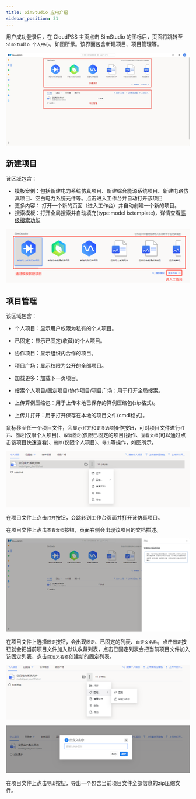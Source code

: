 ```yaml
---
title: SimStudio 应用介绍
sidebar_position: 31
---
```


用户成功登录后，在 CloudPSS 主页点击 SimStudio 的图标后，页面将跳转至 `SimStudio 个人中心`，如图所示。该界面包含新建项目、项目管理等。

![个人中心界面](./个人中心界面.png "个人中心界面")

## 新建项目

该区域包含：

+ 模板案例：包括新建电力系统仿真项目、新建综合能源系统项目、新建电路仿真项目、空白电力系统元件等。点击进入工作台并自动打开该项目
+ 更多内容： 打开一个新的页面（进入工作台）并自动创建一个新的项目。
+ 搜索模板：打开全局搜索并自动填充(type:model is:template)，详情查看[高级搜索功能](../../others/advanced-search/index.md "高级搜索功能")

![新建项目](./新建项目.png "新建项目")

## 项目管理

该区域包含：

+ 个人项目：显示用户权限为私有的个人项目。

+ 已固定：显示已固定(收藏)的个人项目。
  
+ 协作项目：显示组织内合作的项目。

+ 项目广场：显示权限为公开的全部项目。

+ 加载更多：加载下一页项目。

+ 搜索个人项目/固定项目/协作项目/项目广场：用于打开全局搜索。
  
+ 上传算例压缩包：用于上传本地已保存的算例压缩包(zip格式)。

+ 上传并打开：用于打开保存在本地的项目文件(cmdl格式)。  


鼠标移至任一个项目文件，会显示`打开`和`更多选项`操作按钮，可对项目文件进行`打开`、`固定`(仅限个人项目)、`取消固定`(仅限已固定的项目)操作、`查看文档`(可以通过点击该项目快速查看)、`删除`(仅限个人项目)、`导出`等操作，如图所示。

![项目管理](./项目管理.png "项目管理")

在项目文件上点击`打开`按钮，会跳转到工作台页面并打开该仿真项目。

在项目文件上点击`查看文档`按钮，页面右侧会出现该项目的文档描述。

![查看文档](./查看文档.png "查看文档")

在项目文件上选择`固定`按钮，会出现`固定`、已固定的列表、`自定义名称`，点击`固定`按钮就会把当前项目文件加入默认收藏列表，点击已固定列表会把当前项目文件加入该固定列表，点击`自定义名称`创建新的固定列表。

![固定项目](./固定项目.png "固定项目")

![自定义名称](./自定义名称.png "自定义名称")

在项目文件上点击`导出`按钮，导出一个包含当前项目文件全部信息的zip压缩文件。